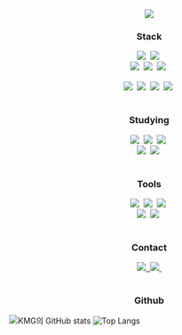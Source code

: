 <!--타이틀 부분-->
<div align="center">
<img src="https://capsule-render.vercel.app/api?type=venom&color=auto&height=300&section=header&text=mingyu kim&fontSize=90" />
</div>

<!--내용 부분-->
<h3 align="center">Stack</h3>
<div align="center">
  <img src="https://img.shields.io/badge/springboot-8AE443.svg?style=for-the-badge&logo=springboot&logoColor=20232a" />&nbsp
  <img src="https://img.shields.io/badge/javascript-F7DF1E.svg?style=for-the-badge&logo=javascript&logoColor=20232a" />&nbsp
</div>

<div align="center">
  <img src="https://img.shields.io/badge/java-FCA136?style=for-the-badge&logo=openjdk&logoColor=black" />&nbsp
  <img src="https://img.shields.io/badge/vue3-438A0C.svg?style=for-the-badge&logo=vue.js&logoColor=white" />&nbsp
  <img src="https://img.shields.io/badge/ionic-13ADC7.svg?style=for-the-badge&logo=ionic&logoColor=white" />&nbsp
</div>

<br>

<div align="center">
  <img src="https://img.shields.io/badge/python-3670A0?style=for-the-badge&logo=python&logoColor=ffdd54" />&nbsp
  <img src="https://img.shields.io/badge/fastapi-150458.svg?style=for-the-badge&logo=fastapi&logoColor=white" />&nbsp
  <img src="https://img.shields.io/badge/C-4d77cf.svg?style=for-the-badge&logo=c&logoColor=white" />&nbsp
  <img src="https://img.shields.io/badge/capacitor-119EFF.svg?style=for-the-badge&logo=capacitor&logoColor=white" />&nbsp
</div>

<br>

<h3 align="center">Studying</h3>
<div align="center">
  <img src="https://img.shields.io/badge/typescript-007ACC.svg?style=for-the-badge&logo=typescript&logoColor=white" />&nbsp
  <img src="https://img.shields.io/badge/React-007Ad1?style=for-the-badge&logo=react%20query&logoColor=white" />&nbsp
  <img src="https://img.shields.io/badge/aws-FF9900?style=for-the-badge&logo=amazonwebservices&logoColor=white" />&nbsp
</div>
<div align="center">
  <img src="https://img.shields.io/badge/adonis-000000?style=for-the-badge&logo=adonisjs&logoColor=white" />&nbsp
  <img src="https://img.shields.io/badge/nest.js-aB012f?style=for-the-badge&logo=nestjs&logoColor=white" />&nbsp
</div>

<br>

<h3 align="center">Tools</h3>
<div align="center">
  <img src="https://img.shields.io/badge/git-F05033.svg?style=for-the-badge&logo=git&logoColor=white" />&nbsp
  <img src="https://img.shields.io/badge/github-181717.svg?style=for-the-badge&logo=github&logoColor=white" />&nbsp
  <img src="https://img.shields.io/badge/Notion-F3F3F3.svg?style=for-the-badge&logo=notion&logoColor=black" />&nbsp
</div>

<div align="center">
  <img src="https://img.shields.io/badge/docker-08253c.svg?style=for-the-badge&logo=docker&logoColor=37abff" />&nbsp
  <img src="https://img.shields.io/badge/figma-F24E1E.svg?style=for-the-badge&logo=figma&logoColor=white" />&nbsp
</div>

<br>

<h3 align="center">Contact</h3>
<div align="center">
  <a href="https://velog.io/@legolove08">
    <img src="https://img.shields.io/badge/Velog-1EBC8F?style=for-the-badge&logo=velog&logoColor=white" />&nbsp
  </a>
  <a href="mailto:legolove08@naver.com">
    <img
      src="https://img.shields.io/badge/legolove08@naver.com-12333?style=for-the-badge&logo=naver&logoColor=white"/>&nbsp
  </a>
</div>

<br>

<h3 align="center">Github</h3>

![KMG의 GitHub stats](https://github-readme-stats.vercel.app/api?username=daedyu&show_icons=true&theme=merko)
![Top Langs](https://github-readme-stats.vercel.app/api/top-langs/?username=daedyu&layout=donut)